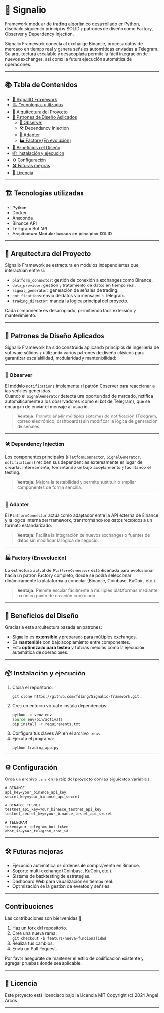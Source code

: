 
# 🚀 Signalio

Framework modular de trading algorítmico desarrollado en Python, diseñado siguiendo principios SOLID y patrones de diseño como Factory, Observer y Dependency Injection.

Signalio Framework conecta al exchange Binance, procesa datos de mercado en tiempo real y genera señales automáticas enviadas a Telegram.
Su arquitectura escalable y desacoplada permite la fácil integración de nuevos exchanges, así como la futura ejecución automática de operaciones.

---

## 📚 Tabla de Contenidos

- [🚀 SignalIO Framework](#-signalio-framework)
- [🏗 Tecnologías utilizadas](#-tecnologías-utilizadas)
- [🧠 Arquitectura del Proyecto](#-arquitectura-del-proyecto)
- [🎨 Patrones de Diseño Aplicados](#-patrones-de-diseño-aplicados)
  - [📡 Observer](#-observer-pattern)
  - [🛠️ Dependency Injection](#-dependency-injection)
  - [🔌 Adapter](#-adapter-pattern)
  - [🏭 Factory (En evolución)](#-factory-pattern-en-evolución)
- [🚀 Beneficios del Diseño](#-beneficios-del-diseño)
- [📦 Instalación y ejecución](#-instalación-y-ejecución)
- [⚙️ Configuración](#-configuración)
- [🛠️ Futuras mejoras](#-futuras-mejoras)
- [📄 Licencia](#-licencia)

---

## 🏗 Tecnologías utilizadas

- Python 
- Docker
- Anaconda
- Binance API
- Telegram Bot API
- Arquitectura Modular basada en principios SOLID

---

## 🧠 Arquitectura del Proyecto

Signalio Framework se estructura en módulos independientes que interactúan entre sí:

- `platform_connector`: gestión de conexión a exchanges como Binance.
- `data_provider`: gestion y tratamiento de datos en tiempo real.
- `signal_generator`: generación de señales de trading.
- `notifications`: envío de datos via mensajes a Telegram.
- `trading_director`: maneja la logica principal del proyecto.

Cada componente es desacoplado, permitiendo fácil extensión y mantenimiento.

---

## 🎨 Patrones de Diseño Aplicados

Signalio Framework ha sido construido aplicando principios de ingeniería de software sólidos y utilizando varios patrones de diseño clásicos para garantizar escalabilidad, modularidad y mantenibilidad:

---

### 📡 Observer
El módulo `notifications` implementa el patrón Observer para reaccionar a las señales generadas.  
Cuando el `SignalGenerator` detecta una oportunidad de mercado, notifica automáticamente a los observadores (como el bot de Telegram), que se encargan de enviar el mensaje al usuario.

> **Ventaja:** Permite añadir múltiples sistemas de notificación (Telegram, correo electrónico, dashboards) sin modificar la lógica de generación de señales.

---

### 🛠️ Dependency Injection
Los componentes principales (`PlatformConnector`, `SignalGenerator`, `notifications`) reciben sus dependencias externamente en lugar de crearlas internamente, fomentando un bajo acoplamiento y facilitando el testing.

> **Ventaja:** Mejora la testabilidad y permite sustituir o ampliar componentes de forma sencilla.

---

### 🔌 Adapter 
El `PlatformConnector` actúa como adaptador entre la API externa de Binance y la lógica interna del framework, transformando los datos recibidos a un formato estandarizado.

> **Ventaja:** Facilita la integración de nuevos exchanges o fuentes de datos sin modificar la lógica de negocio.

---

### 🏭 Factory (En evolución)
La estructura actual de `PlatformConnector` está diseñada para evolucionar hacia un patrón Factory completo, donde se podrá seleccionar dinámicamente la plataforma a conectar (Binance, Coinbase, KuCoin, etc.).

> **Ventaja:** Permite escalar fácilmente a múltiples plataformas mediante un único punto de creación controlado.

---

## 🚀 Beneficios del Diseño

Gracias a esta arquitectura basada en patrones:
- Signalio es **extensible** y preparado para múltiples exchanges.
- Es **mantenible** con bajo acoplamiento entre componentes.
- Está **optimizado para testeo** y futuras mejoras como la ejecución automática de operaciones.

---

## 📦 Instalación y ejecución

1. Clona el repositorio:
   ```bash
   git clone https://github.com/fdlang/Signalio-framework.git
   ```
2. Crea un entorno virtual e instala dependencias:
   ```bash
   python -m venv env
   source env/bin/activate
   pip install -r requirements.txt
   ```
3. Configura tus claves API en el archivo `.env`.
4. Ejecuta el programa:
   ```bash
   python trading_app.py
   ```

---

## ⚙️ Configuración

Crea un archivo `.env` en la raíz del proyecto con las siguientes variables:

```env
# BINANCE
api_key=your_binance_api_key
secret_key=your_binance_api_secret

# BINANCE TESNET
testnet_api_key=your_binance_testnet_api_key
testnet_secret_key=your_binance_tesnet_api_secret

# TELEGRAM
token=your_telegram_bot_token
chat_id=your_telegram_chat_id
```

---

## 🛠️ Futuras mejoras

- Ejecución automática de órdenes de compra/venta en Binance.
- Soporte multi-exchange (Coinbase, KuCoin, etc.).
- Sistema de backtesting de estrategias.
- Dashboard Web para visualización en tiempo real.
- Optimización de la gestión de eventos y señales.

---

## Contribuciones

Las contribuciones son bienvenidas 🚀:

1. Haz un fork del repositorio.
2. Crea una nueva rama:  
   `git checkout -b feature/nueva-funcionalidad`
3. Realiza tus cambios.
4. Envía un Pull Request.

Por favor asegúrate de mantener el estilo de codificación existente y agregar pruebas donde sea aplicable.

---

## 📄 Licencia

Este proyecto está licenciado bajo la Licencia MIT 
Copyright (c) 2024 Angel Arcos

---
